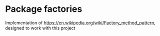 # Package factories

Implementation of https://en.wikipedia.org/wiki/Factory_method_pattern, designed to work with this project 